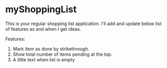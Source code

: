 # myShoppingList

This is your regular shopping list application. I'll add and update below list of features as and when I get ideas.


Features:
1. Mark item as done by strikethrough.
2. Show total number of items pending at the top.
3. A little text when list is empty
